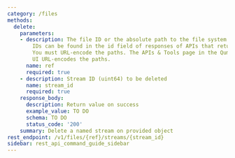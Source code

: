 ```yaml
---
category: /files
methods:
  delete:
    parameters:
    - description: The file ID or the absolute path to the file system object. File
        IDs can be found in the id field of responses of APIs that return file attributes.
        You must URL-encode the paths. The APIs & Tools page in the Qumulo Core Web
        UI URL-encodes the paths.
      name: ref
      required: true
    - description: Stream ID (uint64) to be deleted
      name: stream_id
      required: true
    response_body:
      description: Return value on success
      example_value: TO DO
      schema: TO DO
      status_code: '200'
    summary: Delete a named stream on provided object
rest_endpoint: /v1/files/{ref}/streams/{stream_id}
sidebar: rest_api_command_guide_sidebar
---
```

